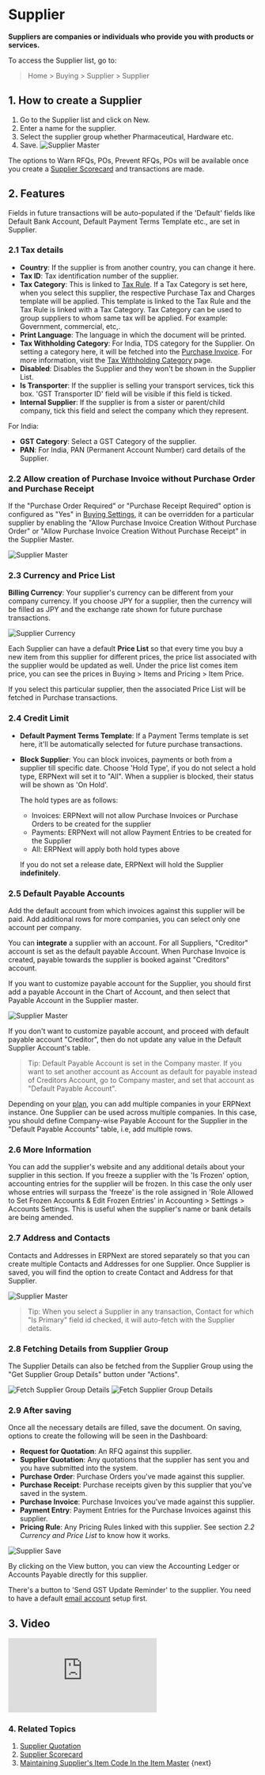 <!-- add-breadcrumbs -->
# Supplier

**Suppliers are companies or individuals who provide you with products or services.**

To access the Supplier list, go to:
> Home > Buying > Supplier > Supplier

## 1. How to create a Supplier
1. Go to the Supplier list and click on New.
2. Enter a name for the supplier.
4. Select the supplier group whether Pharmaceutical, Hardware etc.
5. Save.
    <img class="screenshot" alt="Supplier Master" src="{{docs_base_url}}/v13/assets/img/buying/supplier-master.png">

The options to Warn RFQs, POs, Prevent RFQs, POs will be available once you create a [Supplier Scorecard](/docs/v13/user/manual/en/buying/supplier-scorecard) and transactions are made.

## 2. Features

Fields in future transactions will be auto-populated if the 'Default' fields like Default Bank Account, Default Payment Terms Template etc., are set in Supplier.

### 2.1 Tax details

* **Country**: If the supplier is from another country, you can change it here.
* **Tax ID**: Tax identification number of the supplier.
* **Tax Category**: This is linked to [Tax Rule](/docs/v13/user/manual/en/accounts/tax-rule). If a Tax Category is set here, when you select this supplier, the respective Purchase Tax and Charges template will be applied. This template is linked to the Tax Rule and the Tax Rule is linked with a Tax Category. Tax Category can be used to group suppliers to whom same tax will be applied. For example: Government, commercial, etc,.
* **Print Language**: The language in which the document will be printed.
* **Tax Withholding Category**: For India, TDS category for the Supplier. On setting a category here, it will be fetched into the [Purchase Invoice](/docs/v13/user/manual/en/accounts/purchase-invoice). For more information, visit the [Tax Withholding Category](/docs/v13/user/manual/en/accounts/tax-withholding-category) page.
* **Disabled**: Disables the Supplier and they won't be shown in the Supplier List.
* **Is Transporter**: If the supplier is selling your transport services, tick this box. 'GST Transporter ID' field will be visible if this field is ticked.
* **Internal Supplier**: If the supplier is from a sister or parent/child company, tick this field and select the company which they represent.

For India:

* **GST Category**: Select a GST Category of the supplier.
* **PAN**: For India, PAN (Permanent Account Number) card details of the Supplier.

### 2.2 Allow creation of Purchase Invoice without Purchase Order and Purchase Receipt

If the "Purchase Order Required" or "Purchase Receipt Required" option is configured as "Yes" in [Buying Settings](/docs/v13/user/manual/en/buying/buying-settings), it can be overridden for a particular supplier by enabling the "Allow Purchase Invoice Creation Without Purchase Order" or "Allow Purchase Invoice Creation Without Purchase Receipt" in the Supplier Master.

<img class="screenshot" alt="Supplier Master" src="{{docs_base_url}}/v13/assets/img/buying/supplier-po-pr-required.png">

### 2.3 Currency and Price List
**Billing Currency**: Your supplier's currency can be different from your company currency. If you choose JPY for a supplier, then the currency will be filled as JPY and the exchange rate shown for future purchase transactions.

![Supplier Currency](/docs/v13/assets/img/buying/supplier-currency.gif)

Each Supplier can have a default **Price List** so that every time you buy a new item from this supplier for different prices, the price list associated with the supplier would be updated as well. Under the price list comes item price, you can see the prices in Buying > Items and Pricing > Item Price.

If you select this particular supplier, then the associated Price List will be fetched in Purchase transactions.

### 2.4 Credit Limit

* **Default Payment Terms Template**: If a Payment Terms template is set here, it'll be automatically selected for future purchase transactions.
* **Block Supplier**: You can block invoices, payments or both from a supplier till specific date. Choose 'Hold Type', if you do not select a hold type, ERPNext will set it to "All". When a supplier is blocked, their status will be shown as 'On Hold'.

    The hold types are as follows:
    - Invoices: ERPNext will not allow Purchase Invoices or Purchase Orders to be created for the supplier
    - Payments: ERPNext will not allow Payment Entries to be created for the Supplier
    - All: ERPNext will apply both hold types above

    If you do not set a release date, ERPNext will hold the Supplier **indefinitely**.

### 2.5 Default Payable Accounts
Add the default account from which invoices against this supplier will be paid. Add additional rows for more companies, you can select only one account per company.

You can **integrate** a supplier with an account. For all Suppliers, "Creditor" account is set as the default payable Account. When Purchase Invoice is created, payable towards the supplier is booked against "Creditors" account.

If you want to customize payable account for the Supplier, you should first add a payable Account in the Chart of Account, and then select that Payable Account in the Supplier master.

<img class="screenshot" alt="Supplier Master" src="{{docs_base_url}}/v13/assets/img/buying/supplier-payable-account.png">

If you don't want to customize payable account, and proceed with default payable account "Creditor", then do not update any value in the Default Supplier Account's table.

> Tip: Default Payable Account is set in the Company master. If you want to set another account as Account as default for payable instead of Creditors Account, go to Company master, and set that account as "Default Payable Account".

Depending on your [plan](https://erpnext.com/pricing), you can add multiple companies in your ERPNext instance. One Supplier can be used across multiple companies. In this case, you should define Company-wise Payable Account for the Supplier in the "Default Payable Accounts" table, i.e, add multiple rows.

### 2.6 More Information
You can add the supplier's website and any additional details about your supplier in this section. If you freeze a supplier with the 'Is Frozen' option, accounting entries for the supplier will be frozen. In this case the only user whose entries will surpass the 'freeze' is the role assigned in 'Role Allowed to Set Frozen Accounts & Edit Frozen Entries' in Accounting > Settings > Accounts Settings. This is useful when the supplier's name or bank details are being amended.

### 2.7 Address and Contacts
Contacts and Addresses in ERPNext are stored separately so that you can create multiple Contacts and Addresses for one Supplier. Once Supplier is saved, you will find the option to create Contact and Address for that Supplier.

<img class="screenshot" alt="Supplier Master" src="{{docs_base_url}}/v13/assets/img/buying/supplier-new-address-contact.png">

> Tip: When you select a Supplier in any transaction, Contact for which "Is Primary" field id checked, it will auto-fetch with the Supplier details.

### 2.8 Fetching Details from Supplier Group
The Supplier Details can also be fetched from the Supplier Group using the "Get Supplier Group Details" button under "Actions".

<img class="screenshot" alt="Fetch Supplier Group Details" src="{{docs_base_url}}/v13/assets/img/buying/supplier-group-details.png">

<img class="screenshot" alt="Fetch Supplier Group Details" src="{{docs_base_url}}/v13/assets/img/buying/supplier-group-details-fetch.gif">

### 2.9 After saving
Once all the necessary details are filled, save the document. On saving, options to create the following will be seen in the Dashboard:

* **Request for Quotation**: An RFQ against this supplier.
* **Supplier Quotation**: Any quotations that the supplier has sent you and you have submitted into the system.
* **Purchase Order**: Purchase Orders you've made against this supplier.
* **Purchase Receipt**: Purchase receipts given by this supplier that you've saved in the system.
* **Purchase Invoice**: Purchase Invoices you've made against this supplier.
* **Payment Entry**: Payment Entries for the Purchase Invoices against this supplier.
* **Pricing Rule**: Any Pricing Rules linked with this supplier. See section _2.2 Currency and Price List_ to know how it works.

![Supplier Save](/docs/v13/assets/img/buying/supplier-save.png)

By clicking on the View button, you can view the Accounting Ledger or Accounts Payable directly for this supplier.

There's a button to 'Send GST Update Reminder' to the supplier. You need to have a default [email account](/docs/v13/user/manual/en/setting-up/email/email-account) setup first.

## 3. Video
<div>
    <div class='embed-container'>
        <iframe src='https://www.youtube.com/embed//zsrrVDk6VBs?start=213' frameborder='0' allowfullscreen>
        </iframe>
    </div>
</div>

### 4. Related Topics
1. [Supplier Quotation](/docs/v13/user/manual/en/buying/supplier-quotation)
1. [Supplier Scorecard](/docs/v13/user/manual/en/buying/supplier-scorecard)
1. [Maintaining Supplier's Item Code In the Item Master](/docs/v13/user/manual/en/buying/articles/maintaining-suppliers-part-no-in-item)
{next}